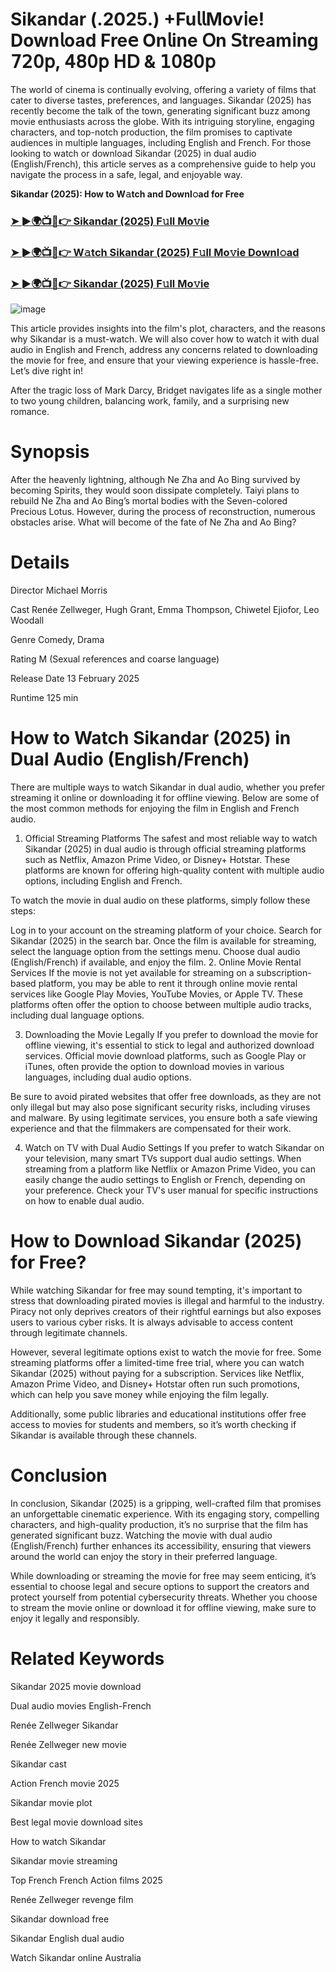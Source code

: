 # Sikandar (.2025.) +Fu𝗅𝗅Mov𝗂e! Down𝗅oad Fre𝖾 On𝗅ine 𝖮n 𝖲tream𝗂ng 𝟩𝟤𝟢𝗉, 𝟦𝟪𝟢𝗉 𝖧𝖣 & 𝟣𝟢𝟪𝟢𝗉

The world of cinema is continually evolving, offering a variety of films that cater to diverse tastes, preferences, and languages. Sikandar (2025) has recently become the talk of the town, generating significant buzz among movie enthusiasts across the globe. With its intriguing storyline, engaging characters, and top-notch production, the film promises to captivate audiences in multiple languages, including English and French. For those looking to watch or download Sikandar (2025) in dual audio (English/French), this article serves as a comprehensive guide to help you navigate the process in a safe, legal, and enjoyable way.

**Sikandar (2025): How to W𝚊tch and Downl𝚘ad for Free**

### [➤ ►🌍📺📱👉 Sikandar (2025) F𝚞ll Mo𝚟ie](https://t.co/U7yBqff0AD)

### [➤ ►🌍📺📱👉 W𝚊tch Sikandar (2025) F𝚞ll Mo𝚟ie Downl𝚘ad](https://t.co/U7yBqff0AD)

### [➤ ►🌍📺📱👉 Sikandar (2025) F𝚞ll Mo𝚟ie](https://t.co/U7yBqff0AD)

![image](https://image.tmdb.org/t/p/w185/1O8x6AbbHqXrIO3ynXeNOibXnhl.jpg)

This article provides insights into the film's plot, characters, and the reasons why Sikandar is a must-watch. We will also cover how to watch it with dual audio in English and French, address any concerns related to downloading the movie for free, and ensure that your viewing experience is hassle-free. Let’s dive right in!

After the tragic loss of Mark Darcy, Bridget navigates life as a single mother to two young children, balancing work, family, and a surprising new romance.

# Synopsis
After the heavenly lightning, although Ne Zha and Ao Bing survived by becoming Spirits, they would soon dissipate completely. Taiyi plans to rebuild Ne Zha and Ao Bing’s mortal bodies with the Seven-colored Precious Lotus. However, during the process of reconstruction, numerous obstacles arise. What will become of the fate of Ne Zha and Ao Bing?

# Details
Director Michael Morris

Cast Renée Zellweger, Hugh Grant, Emma Thompson, Chiwetel Ejiofor, Leo Woodall

Genre Comedy, Drama

Rating M (Sexual references and coarse language)

Release Date 13 February 2025

Runtime 125 min

# How to Watch Sikandar (2025) in Dual Audio (English/French)
There are multiple ways to watch Sikandar in dual audio, whether you prefer streaming it online or downloading it for offline viewing. Below are some of the most common methods for enjoying the film in English and French audio.

1. Official Streaming Platforms
The safest and most reliable way to watch Sikandar (2025) in dual audio is through official streaming platforms such as Netflix, Amazon Prime Video, or Disney+ Hotstar. These platforms are known for offering high-quality content with multiple audio options, including English and French.

To watch the movie in dual audio on these platforms, simply follow these steps:

Log in to your account on the streaming platform of your choice.
Search for Sikandar (2025) in the search bar.
Once the film is available for streaming, select the language option from the settings menu.
Choose dual audio (English/French) if available, and enjoy the film.
2. Online Movie Rental Services
If the movie is not yet available for streaming on a subscription-based platform, you may be able to rent it through online movie rental services like Google Play Movies, YouTube Movies, or Apple TV. These platforms often offer the option to choose between multiple audio tracks, including dual language options.

3. Downloading the Movie Legally
If you prefer to download the movie for offline viewing, it's essential to stick to legal and authorized download services. Official movie download platforms, such as Google Play or iTunes, often provide the option to download movies in various languages, including dual audio options.

Be sure to avoid pirated websites that offer free downloads, as they are not only illegal but may also pose significant security risks, including viruses and malware. By using legitimate services, you ensure both a safe viewing experience and that the filmmakers are compensated for their work.

4. Watch on TV with Dual Audio Settings
If you prefer to watch Sikandar on your television, many smart TVs support dual audio settings. When streaming from a platform like Netflix or Amazon Prime Video, you can easily change the audio settings to English or French, depending on your preference. Check your TV's user manual for specific instructions on how to enable dual audio.

# How to Download Sikandar (2025) for Free?
While watching Sikandar for free may sound tempting, it's important to stress that downloading pirated movies is illegal and harmful to the industry. Piracy not only deprives creators of their rightful earnings but also exposes users to various cyber risks. It is always advisable to access content through legitimate channels.

However, several legitimate options exist to watch the movie for free. Some streaming platforms offer a limited-time free trial, where you can watch Sikandar (2025) without paying for a subscription. Services like Netflix, Amazon Prime Video, and Disney+ Hotstar often run such promotions, which can help you save money while enjoying the film legally.

Additionally, some public libraries and educational institutions offer free access to movies for students and members, so it’s worth checking if Sikandar is available through these channels.

# Conclusion
In conclusion, Sikandar (2025) is a gripping, well-crafted film that promises an unforgettable cinematic experience. With its engaging story, compelling characters, and high-quality production, it’s no surprise that the film has generated significant buzz. Watching the movie with dual audio (English/French) further enhances its accessibility, ensuring that viewers around the world can enjoy the story in their preferred language.

While downloading or streaming the movie for free may seem enticing, it’s essential to choose legal and secure options to support the creators and protect yourself from potential cybersecurity threats. Whether you choose to stream the movie online or download it for offline viewing, make sure to enjoy it legally and responsibly.

# Related Keywords
Sikandar 2025 movie download

Dual audio movies English-French

Renée Zellweger Sikandar

Renée Zellweger new movie

Sikandar cast

Action French movie 2025

Sikandar movie plot

Best legal movie download sites

How to watch Sikandar

Sikandar movie streaming

Top French French Action films 2025

Renée Zellweger revenge film

Sikandar download free

Sikandar English dual audio

Watch Sikandar online Australia
